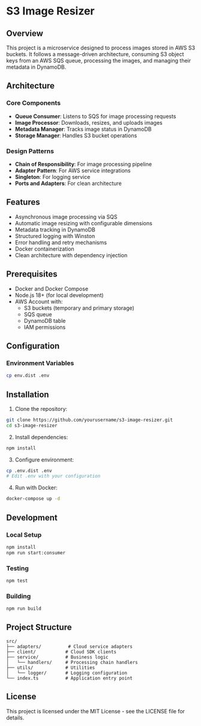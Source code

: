 # S3 Image Resizer

## Overview

This project is a microservice designed to process images stored in AWS S3 buckets. It follows a message-driven architecture, consuming S3 object keys from an AWS SQS queue, processing the images, and managing their metadata in DynamoDB.

## Architecture

### Core Components
- **Queue Consumer**: Listens to SQS for image processing requests
- **Image Processor**: Downloads, resizes, and uploads images
- **Metadata Manager**: Tracks image status in DynamoDB
- **Storage Manager**: Handles S3 bucket operations

### Design Patterns
- **Chain of Responsibility**: For image processing pipeline
- **Adapter Pattern**: For AWS service integrations
- **Singleton**: For logging service
- **Ports and Adapters**: For clean architecture

## Features

- Asynchronous image processing via SQS
- Automatic image resizing with configurable dimensions
- Metadata tracking in DynamoDB
- Structured logging with Winston
- Error handling and retry mechanisms
- Docker containerization
- Clean architecture with dependency injection

## Prerequisites

- Docker and Docker Compose
- Node.js 18+ (for local development)
- AWS Account with:
  - S3 buckets (temporary and primary storage)
  - SQS queue
  - DynamoDB table
  - IAM permissions

## Configuration

### Environment Variables

```bash
cp env.dist .env
```

## Installation

1. Clone the repository:
```bash
git clone https://github.com/yourusername/s3-image-resizer.git
cd s3-image-resizer
```

2. Install dependencies:
```bash
npm install
```

3. Configure environment:
```bash
cp .env.dist .env
# Edit .env with your configuration
```

4. Run with Docker:
```bash
docker-compose up -d
```

## Development

### Local Setup
```bash
npm install
npm run start:consumer
```

### Testing
```bash
npm test
```

### Building
```bash
npm run build
```

## Project Structure

```
src/
├── adapters/          # Cloud service adapters
├── client/           # Cloud SDK clients
├── service/          # Business logic
│   └── handlers/     # Processing chain handlers
├── utils/            # Utilities
│   └── logger/       # Logging configuration
└── index.ts          # Application entry point
```

## License

This project is licensed under the MIT License - see the LICENSE file for details.

